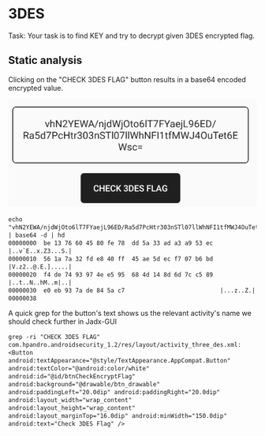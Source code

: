 # 3DES
Task: Your task is to find KEY and try to decrypt given 3DES encrypted flag.

## Static analysis
Clicking on the "CHECK 3DES FLAG" button results in a base64 encoded encrypted value.

![img](https://github.com/cygnus-xr1/hpAndro_CTF_walkthrough/blob/main/challenges/symmetric_encryption/img/3des_enc_flag.png?raw=true)

```
echo "vhN2YEWA/njdWjOto6lT7FYaejL96ED/Ra5d7PcHtr303nSTl07llWhNFI1tfMWJ4OuTet6EWsc=" | base64 -d | hd
00000000  be 13 76 60 45 80 fe 78  dd 5a 33 ad a3 a9 53 ec  |..v`E..x.Z3...S.|
00000010  56 1a 7a 32 fd e8 40 ff  45 ae 5d ec f7 07 b6 bd  |V.z2..@.E.].....|
00000020  f4 de 74 93 97 4e e5 95  68 4d 14 8d 6d 7c c5 89  |..t..N..hM..m|..|
00000030  e0 eb 93 7a de 84 5a c7                           |...z..Z.|
00000038
```

A quick grep for the button's text shows us the relevant activity's name we should check further in Jadx-GUI
```
grep -ri "CHECK 3DES FLAG"
com.hpandro.androidsecurity_1.2/res/layout/activity_three_des.xml:        <Button android:textAppearance="@style/TextAppearance.AppCompat.Button" android:textColor="@android:color/white" android:id="@id/btnCheckEncryptFlag" android:background="@drawable/btn_drawable" android:paddingLeft="20.0dip" android:paddingRight="20.0dip" android:layout_width="wrap_content" android:layout_height="wrap_content" android:layout_marginTop="16.0dip" android:minWidth="150.0dip" android:text="Check 3DES Flag" />
```

